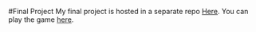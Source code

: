 #Final Project
My final project is hosted in a separate repo [Here](https://github.com/aJetHorn/blipblip). You can play the game [here](http://ajethorn.github.io/blipblip/).
